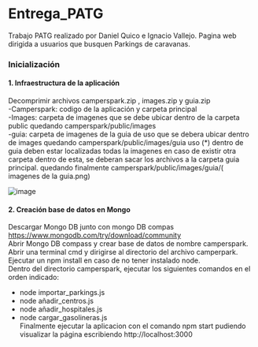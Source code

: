 # Entrega_PATG
Trabajo PATG realizado por Daniel Quico e Ignacio Vallejo. Pagina web dirigida a usuarios que busquen Parkings de caravanas.

### Inicialización 
#### 1. Infraestructura de la aplicación 
Decomprimir archivos camperspark.zip , images.zip y guia.zip  
-Camperspark: codigo de la aplicación y carpeta principal  
-Images: carpeta de imagenes que se debe ubicar dentro de la carpeta public quedando camperspark/public/images  
-guia: carpeta de imagenes de la guia de uso que se debera ubicar dentro de images  quedando camperspark/public/images/guia uso (*) dentro de guia deben estar localizadas todas la imagenes en caso de existir otra carpeta dentro de esta, se deberan sacar los archivos a la carpeta guia principal. quedando finalmente camperspark/public/images/guia/( imagenes de la guia.png)  

![image](https://github.com/user-attachments/assets/0f9f34f0-f027-46f7-ac3c-96eb4acde68a)



#### 2. Creación base de datos en Mongo 

Descargar Mongo DB junto con mongo DB compas https://www.mongodb.com/try/download/community  
Abrir Mongo DB compass y crear base de datos de nombre camperspark.  
Abrir una terminal cmd y dirigirse al directorio del archivo camperpark.  
Ejecutar un npm install en caso de no tener instalado node.   
Dentro del directorio camperspark, ejecutar los siguientes comandos en el orden indicado:  
 - node importar_parkings.js  
 - node añadir_centros.js  
 - node añadir_hospitales.js
 - node cargar_gasolineras.js
<br>Finalmente ejecutar la aplicacion con el comando npm start pudiendo visualizar la página escribiendo http://localhost:3000


